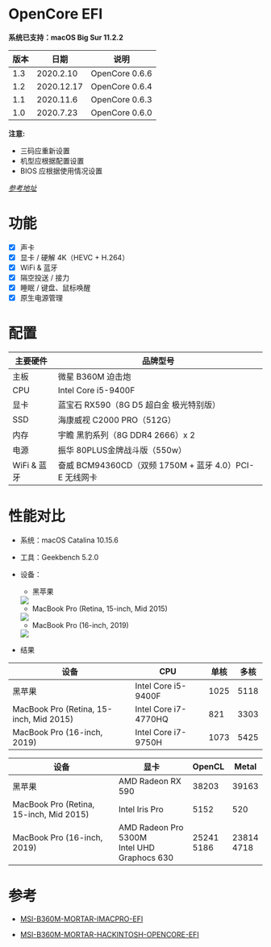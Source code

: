 # OpenCore EFI

**系统已支持：macOS Big Sur 11.2.2**

| 版本 | 日期 | 说明 |
| ---- | ---- | ---- |
| 1.3 | 2020.2.10 | OpenCore 0.6.6 |
| 1.2 | 2020.12.17 | OpenCore 0.6.4 |
| 1.1 | 2020.11.6 | OpenCore 0.6.3 |
| 1.0 | 2020.7.23 | OpenCore 0.6.0 |



**注意:**
- 三码应重新设置
- 机型应根据配置设置
- BIOS 应根据使用情况设置
  
[*参考地址*](https://github.com/GeQ1an/MSI-B360M-MORTAR-HACKINTOSH-OPENCORE-EFI#%E4%BD%BF%E7%94%A8-efi)

# 功能

- [x] 声卡
- [x] 显卡 / 硬解 4K（HEVC + H.264）
- [x] WiFi & 蓝牙
- [x] 隔空投送 / 接力
- [x] 睡眠 / 键盘、鼠标唤醒
- [x] 原生电源管理

# 配置

| 主要硬件 | 品牌型号 |
| ---- | ---- |
| 主板  | 微星 B360M 迫击炮 |
| CPU  | Intel Core i5-9400F |
| 显卡  | 蓝宝石 RX590（8G D5 超白金 极光特别版） |
| SSD  | 海康威视 C2000 PRO（512G） |
| 内存  | 宇瞻 黑豹系列（8G DDR4 2666）x 2 |
| 电源  | 振华 80PLUS金牌战斗版（550w） |
| WiFi & 蓝牙  | 奋威 BCM94360CD（双频 1750M + 蓝牙 4.0）PCI-E 无线网卡 |

#  性能对比
- 系统：macOS Catalina 10.15.6
- 工具：Geekbench 5.2.0


- 设备：
  - 黑苹果
  <img src="images/mac.png">

  - MacBook Pro (Retina, 15-inch, Mid 2015) 
  <img src="images/mac15.PNG">  
  
  - MacBook Pro (16-inch, 2019)  
  <img src="images/mac16.PNG">   

- 结果
  
| 设备 | CPU | 单核 | 多核 |
| ---- | ---- | ---- | ---- |
| 黑苹果 | Intel Core i5-9400F |1025 | 5118 |
| MacBook Pro (Retina, 15-inch, Mid 2015) |Intel Core i7-4770HQ | 821 | 3303 |
| MacBook Pro (16-inch, 2019) | Intel Core i7-9750H | 1073 | 5425 |


| 设备 | 显卡 | OpenCL | Metal |
| ---- | ---- | ---- | ---- |
| 黑苹果 | AMD Radeon RX 590 |38203 | 39163 |
| MacBook Pro (Retina, 15-inch, Mid 2015) | Intel Iris Pro | 5152 | 520 |
| MacBook Pro (16-inch, 2019) | AMD Radeon Pro 5300M </br> Intel UHD Graphocs 630  | 25241 </br> 5186 | 23814 </br> 4718 |


# 参考
- [MSI-B360M-MORTAR-IMACPRO-EFI](https://github.com/andot/MSI-B360M-MORTAR-IMACPRO-EFI)

- [MSI-B360M-MORTAR-HACKINTOSH-OPENCORE-EFI](https://github.com/GeQ1an/MSI-B360M-MORTAR-HACKINTOSH-OPENCORE-EFI)
